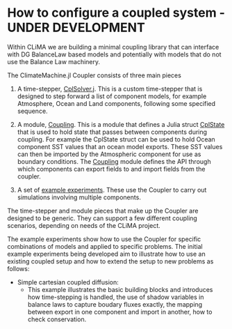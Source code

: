 # How to configure a coupled system - UNDER DEVELOPMENT
  
Within CLiMA we are building a minimal coupling library that can interface with DG BalanceLaw based models
and potentially with models that do not use the Balance Law machinery.

The ClimateMachine.jl Coupler consists of three main pieces

1. A time-stepper, [CplSolver.j](/src/Numerics/ODESolvers/CplSolver.jl). This is a custom 
   time-stepper that is designed to step forward a list of component models, for example 
   Atmosphere, Ocean and Land components, following some specified sequence.

2. A module, [Coupling](/src/Coupling/Coupling.jl). This is a module that defines a Julia struct
   [CplState](/src/Coupling/CplState.jl) that is used to hold state that passes between 
   components during coupling. For example the CplState struct can be used to hold Ocean component
   SST values that an ocean model exports. These SST values can then be imported by the 
   Atmospheric component for use as boundary conditions. The [Coupling](/src/Coupling/Coupling.jl) module
   defines the API through which components can export fields to and import fields from 
   the coupler. 
   
3. A set of [example experiments](/experiments/CouplingDesignTests/). These use the Coupler to 
   carry out simulations involving multiple components.
   
The time-stepper and module pieces that make up the Coupler are designed to be generic. 
They can support a few different coupling scenarios, depending on needs of the CLiMA project.

The example experiments show how to use the Coupler for specific combinations of models and applied to specific
problems. The initial example experiments being developed aim to illustrate how to use an existing coupled
setup and how to extend the setup to new problems as follows:


 * Simple cartesian coupled diffusion: 
     * This example illustrates the basic building blocks and 
       introduces how time-stepping is handled, the use of shadow variables in balance laws to capture
       boudary fluxes exactly, the mapping between export in one component and import in another, how to 
       check conservation.







